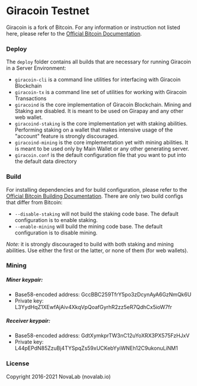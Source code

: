 # Giracoin Testnet
Giracoin is a fork of Bitcoin. For any information or instruction not listed here, please refer to the [Official Bitcoin Documentation](https://github.com/bitcoin/bitcoin/tree/master/doc).

### Deploy

The `deploy` folder contains all builds that are necessary for running Giracoin in a Server Environment:

  - `giracoin-cli` is a command line utilities for interfacing with Giracoin Blockchain
  - `giracoin-tx` is a command line set of utilities for working with Giracoin Transactions
  - `giracoind` is the core implementation of Giracoin Blockchain. Mining and Staking are disabled. It is meant to be used on Girapay and any other web wallet.
  - `giracoind-staking` is the core implementation yet with staking abilities. Performing staking on a wallet that makes intensive usage of the "account" feature is strongly discouraged.
  - `giracoind-mining` is the core implementation yet with mining abilities. It is meant to be used only by Main Wallet or any other generating server.
  - `giracoin.conf` is the default configuration file that you want to put into the default data directory

### Build
For installing dependencies and for build configuration, please refer to the [Official Bitcoin Building Documentation](https://github.com/bitcoin/bitcoin/blob/master/doc/build-unix.md). There are only two build configs that differ from Bitcoin:

- `--disable-staking` will not build the staking code base. The default configuration is to enable staking.
- `--enable-mining` will build the mining code base. The default configuration is to disable mining.

*Note:* it is strongly discouraged to build with both staking and mining abilities. Use either the first or the latter, or none of them (for web wallets).

### Mining
##### Miner keypair:

- Base58-encoded address: GccBBC259TfrY5po3zDcynAyA6GzNmQk6U
- Private key: L3YydHqZ1XEwfAjAiv4XkqVpQoafGyrhR2zz5eR7QdhCx5ioW7fr

##### Receiver keypair:

- Base58-encoded address: GdtXymkprTW3nC12uYoXRX3PX575FzHJxV
- Private key: L44pEPdN85ZzuBj4TYSpqZs59xUCKebYyiWNEh12C9ukonuLiNM1

### License
Copyright 2016-2021 NovaLab (novalab.io)